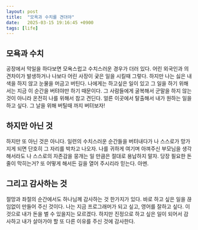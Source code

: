 ```yaml
---
layout: post
title:  "모욕과 수치를 견뎌야"
date:   2025-03-15 19:16:45 +0900
tags: [life]
---
```


## 모욕과 수치
공장에서 막일을 하다보면 모욕스럽고 수치스러운 경우가 더러 있다. 어린 외국인과 의견차이가 발생하거나 나보다 어린 사장이 궂은 일을 시킬때 그렇다. 하지만 나는 싫은 내색을 하지 않고 눈물을 머금고 버틴다. 나에게는 하고싶은 일이 있고 그 일을 하기 위해서는 지금 이 순간을 버텨야만 하기 때문이다. 그 사람들에게 굴복해서 군말을 하지 않는 것이 아니라 온전히 나를 위해서 참고 견딘다. 얼른 이곳에서 탈출해서 내가 원하는 일을 하고 싶다. 그 날을 위해 버틸때 까지 버텨보자!

## 하지만 아닌 것
하지만 또 아닌 것은 아니다. 일련의 수치스러운 순간들을 버텨내다가 나 스스로가 망가지게 되면 단호히 그 자리를 박차고 나오자. 나를 귀하게 여기며 아껴주신 부모님을 생각해서라도 나 스스로의 자존감을 뭉개는 일 만큼은 절대로 용납하지 말자. 당장 필요한 돈 줄이 막히는거? 또 어떻게 해서든 길을 열어 주시리라 믿는다. 아멘.

## 그리고 감사하는 것
절망과 좌절의 순간에서도 하나님께 감사하는 것 한가지가 있다. 바로 하고 싶은 일을 끊임없이 만들어 주신 것이다. 나는 지금 프로그래머가 되고 싶고, 영어를 잘하고 싶다. 이것으로 내가 돈을 벌 수 있을지는 모르겠다. 하지만 진정으로 하고 싶은 일이 되어서 감사하고 내가 살아가야 할 또 다른 이유를 주신 것에 감사한다.
